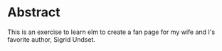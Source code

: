 # Abstract

This is an exercise to learn elm to create a fan page for my wife and I's favorite author, Sigrid Undset.

